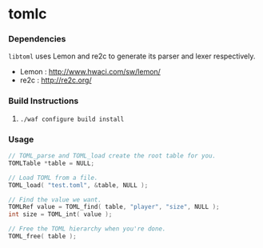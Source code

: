 # tomlc

### Dependencies

`libtoml` uses Lemon and re2c to generate its parser and lexer respectively.

- Lemon : http://www.hwaci.com/sw/lemon/
- re2c : http://re2c.org/

### Build Instructions

1. `./waf configure build install`

### Usage

```c
// TOML_parse and TOML_load create the root table for you.
TOMLTable *table = NULL;

// Load TOML from a file.
TOML_load( "test.toml", &table, NULL );

// Find the value we want.
TOMLRef value = TOML_find( table, "player", "size", NULL );
int size = TOML_int( value );

// Free the TOML hierarchy when you're done.
TOML_free( table );
```
